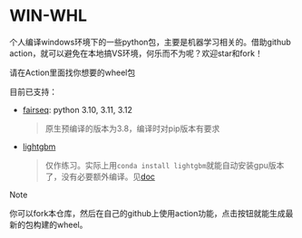 # WIN-WHL
个人编译windows环境下的一些python包，主要是机器学习相关的。借助github action，就可以避免在本地搞VS环境，何乐而不为呢？欢迎star和fork！

请在Action里面找你想要的wheel包

目前已支持：
- [fairseq](https://github.com/facebookresearch/fairseq): python 3.10, 3.11, 3.12
    > 原生预编译的版本为3.8，编译时对pip版本有要求
- [lightgbm](https://github.com/microsoft/LightGBM)
    > 仅作练习。实际上用`conda install lightgbm`就能自动安装gpu版本了，没有必要额外编译。见[doc](https://github.com/microsoft/LightGBM/tree/master/python-package#install-from-conda-forge-channel)

> [!note]
> 你可以fork本仓库，然后在自己的github上使用action功能，点击按钮就能生成最新的包构建的wheel。